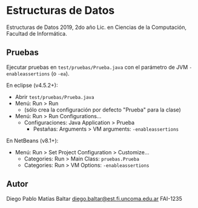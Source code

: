 # Estructuras de Datos

Estructuras de Datos 2019, 2do año Lic. en Ciencias de la Computación, Facultad de Informática.

## Pruebas

Ejecutar pruebas en `test/pruebas/Prueba.java` con el parámetro de JVM `-enableassertions` (o `-ea`).

En eclipse (v4.5.2+):

* Abrir `test/pruebas/Prueba.java`
* Menú: Run > Run
    * (sólo crea la configuración por defecto "Prueba" para la clase)
* Menú: Run > Run Configurations...
    * Configuraciones: Java Application > Prueba
        * Pestañas: Arguments > VM arguments: `-enableassertions`

En NetBeans (v8.1+):

* Menú: Run > Set Project Configuration > Customize...
    * Categories: Run > Main Class: `pruebas.Prueba`
    * Categories: Run > VM Options: `-enableassertions`

## Autor

Diego Pablo Matías Baltar <diego.baltar@est.fi.uncoma.edu.ar>
FAI-1235
